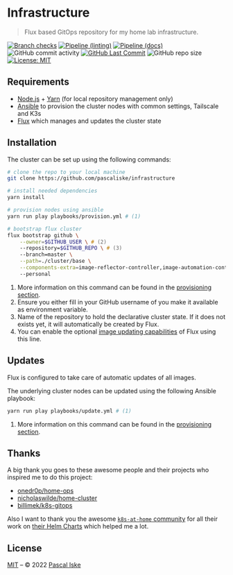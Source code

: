 # Infrastructure

> Flux based GitOps repository for my home lab infrastructure.

[![Branch checks](https://img.shields.io/github/checks-status/pascaliske/infrastructure/master?style=flat-square)](https://github.com/pascaliske/infrastructure) [![Pipeline (linting)](https://img.shields.io/github/workflow/status/pascaliske/infrastructure/Linting/master?label=linting&style=flat-square)](https://github.com/pascaliske/infrastructure/actions/workflows/linting.yml) [![Pipeline (docs)](https://img.shields.io/github/workflow/status/pascaliske/infrastructure/Build%20Docs/master?label=docs&style=flat-square)](https://github.com/pascaliske/infrastructure/actions/workflows/docs.yml) ![GitHub commit activity](https://img.shields.io/github/commit-activity/m/pascaliske/infrastructure?style=flat-square) [![GitHub Last Commit](https://img.shields.io/github/last-commit/pascaliske/infrastructure?style=flat-square)](https://github.com/pascaliske/infrastructure) ![GitHub repo size](https://img.shields.io/github/repo-size/pascaliske/infrastructure?style=flat-square) [![License: MIT](https://img.shields.io/badge/License-MIT-blue.svg?style=flat-square)](https://opensource.org/licenses/MIT)

## Requirements

- [Node.js](https://nodejs.org/) + [Yarn](https://yarnpkg.com) (for local repository management only)
- [Ansible](https://docs.ansible.com/ansible/latest/installation_guide/intro_installation.html) to provision the cluster nodes with common settings, Tailscale and K3s
- [Flux](https://fluxcd.io/docs/installation/) which manages and updates the cluster state

## Installation

The cluster can be set up using the following commands:

```zsh
# clone the repo to your local machine
git clone https://github.com/pascaliske/infrastructure

# install needed dependencies
yarn install

# provision nodes using ansible
yarn run play playbooks/provision.yml # (1)

# bootstrap flux cluster
flux bootstrap github \
    --owner=$GITHUB_USER \ # (2)
    --repository=$GITHUB_REPO \ # (3)
    --branch=master \
    --path=./cluster/base \
    --components-extra=image-reflector-controller,image-automation-controller \ # (4)
    --personal
```

1. More information on this command can be found in the [provisioning section](/provisioning/#provisionyml).
2. Ensure you either fill in your GitHub username of you make it available as environment variable.
3. Name of the repository to hold the declarative cluster state. If it does not exists yet, it will automatically be created by Flux.
4. You can enable the optional [image updating capabilities](https://fluxcd.io/docs/guides/image-update/) of Flux using this line.

## Updates

Flux is configured to take care of automatic updates of all images.

The underlying cluster nodes can be updated using the following Ansible playbook:

```zsh
yarn run play playbooks/update.yml # (1)
```

1. More information on this command can be found in the [provisioning section](/provisioning/#updateyml).

## Thanks

A big thank you goes to these awesome people and their projects who inspired me to do this project:

- [onedr0p/home-ops](https://github.com/onedr0p/home-ops)
- [nicholaswilde/home-cluster](https://github.com/nicholaswilde/home-cluster)
- [billimek/k8s-gitops](https://github.com/billimek/k8s-gitops)

Also I want to thank you the awesome [`k8s-at-home` community](https://github.com/k8s-at-home/) for all their work on [their Helm Charts](https://github.com/k8s-at-home/charts) which helped me a lot.

## License

[MIT](LICENSE.md) – © 2022 [Pascal Iske](https://pascaliske.dev)
